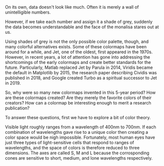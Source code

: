 On its own, data doesn't look like much.
Often it is merely a wall of unintelligible numbers.

However, if we take each number and assign it a shade of grey, suddenly
the data becomes understandable and the face of the monalisa stares out at us.

Using shades of grey is not the only possible color palette, though,
and many colorful alternatives exists. Some of these colormaps have been around
for a while, and Jet, one of the oldest, first appeared in the 1970s. However,
in recent years, a lot of attention has gone into addressing the shortcomings
of the early colormaps and create better standards for the future.
Particularly, Matlab replaced Jet by Parula in 2014, Viridis became the default
in Matplotlib by 2015, the research paper describing Cividis was published in
2018, and Google created Turbo as a spiritual successor to Jet in 2019.

So, why were so many new colormaps invented in this 5-year period? How are these
colormaps created? Are they merely the favorite colors of their creators? How
can a colormap be interesting enough to merit a research publication?

To answer these questions, first we have to explore a bit of color theory.


Visible light roughly ranges from a wavelength of 400nm to 700nm. If each
combination of wavelengths gave rise to a unique color then creating a color
space would be nigh impossible. Fortunately, most human eyes have just three
types of light-sensitive cells that respond to ranges of wavelengths, and the
space of colors is therefore reduced to three dimensions.
The axes are called S, M and L because the corrosponding cones are sensitive to
short, medium, and lone wavelengths respectively.
